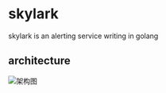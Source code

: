 # skylark
skylark is an alerting service writing in golang

## architecture

![架构图](http://ww1.sinaimg.cn/large/9b7f515dgy1gs31fetqfwj20hj0b9js0.jpg)

